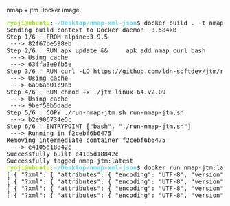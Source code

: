 nmap + jtm Docker image.

<pre><font color="#A6E22E"><b>ryoji@ubuntu</b></font>:<font color="#66D9EF"><b>~/Desktop/nmap-xml-json</b></font>$ docker build . -t nmap-jtm
Sending build context to Docker daemon  3.584kB
Step 1/6 : FROM alpine:3.9.5
 ---&gt; 82f67be598eb
Step 2/6 : RUN apk update &amp;&amp;     apk add nmap curl bash
 ---&gt; Using cache
 ---&gt; 63ffa3e9fb5e
Step 3/6 : RUN curl -LO https://github.com/ldn-softdev/jtm/raw/master/jtm-linux-64.v2.09
 ---&gt; Using cache
 ---&gt; 6a96ad01c9ab
Step 4/6 : RUN chmod +x ./jtm-linux-64.v2.09
 ---&gt; Using cache
 ---&gt; 9bef50b5dade
Step 5/6 : COPY ./run-nmap-jtm.sh run-nmap-jtm.sh
 ---&gt; b2e906734e5c
Step 6/6 : ENTRYPOINT [&quot;bash&quot;, &quot;./run-nmap-jtm.sh&quot;]
 ---&gt; Running in f2cebf6b6475
Removing intermediate container f2cebf6b6475
 ---&gt; e4105d18842c
Successfully built e4105d18842c
Successfully tagged nmap-jtm:latest
<font color="#A6E22E"><b>ryoji@ubuntu</b></font>:<font color="#66D9EF"><b>~/Desktop/nmap-xml-json</b></font>$ docker run nmap-jtm:latest
[ { &quot;?xml&quot;: { &quot;attributes&quot;: { &quot;encoding&quot;: &quot;UTF-8&quot;, &quot;version&quot;: &quot;1.0&quot; } } }, { &quot;!&quot;: &quot;DOCTYPE nmaprun&quot; }, { &quot;?xml-stylesheet&quot;: { &quot;attributes&quot;: { &quot;href&quot;: &quot;file:///usr/bin/../share/nmap/nmap.xsl&quot;, &quot;type&quot;: &quot;text/xsl&quot; } } }, { &quot;!&quot;: &quot;-- Nmap 7.70 scan initiated Sun Mar  1 03:52:45 2020 as: nmap -p 443 -oX - yahoo.co.jp --&quot; }, { &quot;nmaprun&quot;: [ { &quot;attributes&quot;: { &quot;args&quot;: &quot;nmap -p 443 -oX - yahoo.co.jp&quot;, &quot;scanner&quot;: &quot;nmap&quot;, &quot;start&quot;: &quot;1583034765&quot;, &quot;startstr&quot;: &quot;Sun Mar  1 03:52:45 2020&quot;, &quot;version&quot;: &quot;7.70&quot;, &quot;xmloutputversion&quot;: &quot;1.04&quot; } }, { &quot;scaninfo/&quot;: { &quot;attributes&quot;: { &quot;numservices&quot;: &quot;1&quot;, &quot;protocol&quot;: &quot;tcp&quot;, &quot;services&quot;: &quot;443&quot;, &quot;type&quot;: &quot;syn&quot; } } }, { &quot;verbose/&quot;: { &quot;attributes&quot;: { &quot;level&quot;: &quot;0&quot; } } }, { &quot;debugging/&quot;: { &quot;attributes&quot;: { &quot;level&quot;: &quot;0&quot; } } }, { &quot;host&quot;: [ { &quot;attributes&quot;: { &quot;endtime&quot;: &quot;1583034778&quot;, &quot;starttime&quot;: &quot;1583034766&quot; } }, { &quot;status/&quot;: { &quot;attributes&quot;: { &quot;reason&quot;: &quot;syn-ack&quot;, &quot;reason_ttl&quot;: &quot;47&quot;, &quot;state&quot;: &quot;up&quot; } } }, { &quot;address/&quot;: { &quot;attributes&quot;: { &quot;addr&quot;: &quot;183.79.135.206&quot;, &quot;addrtype&quot;: &quot;ipv4&quot; } } }, { &quot;hostnames&quot;: [ { &quot;hostname/&quot;: { &quot;attributes&quot;: { &quot;name&quot;: &quot;yahoo.co.jp&quot;, &quot;type&quot;: &quot;user&quot; } } }, { &quot;hostname/&quot;: { &quot;attributes&quot;: { &quot;name&quot;: &quot;f1.top.vip.kks.yahoo.co.jp&quot;, &quot;type&quot;: &quot;PTR&quot; } } } ] }, { &quot;ports&quot;: { &quot;port&quot;: [ { &quot;attributes&quot;: { &quot;portid&quot;: &quot;443&quot;, &quot;protocol&quot;: &quot;tcp&quot; } }, { &quot;state/&quot;: { &quot;attributes&quot;: { &quot;reason&quot;: &quot;syn-ack&quot;, &quot;reason_ttl&quot;: &quot;46&quot;, &quot;state&quot;: &quot;open&quot; } } }, { &quot;service/&quot;: { &quot;attributes&quot;: { &quot;conf&quot;: &quot;3&quot;, &quot;method&quot;: &quot;table&quot;, &quot;name&quot;: &quot;https&quot; } } } ] } }, { &quot;times/&quot;: { &quot;attributes&quot;: { &quot;rttvar&quot;: &quot;173029&quot;, &quot;srtt&quot;: &quot;229746&quot;, &quot;to&quot;: &quot;921862&quot; } } } ] }, { &quot;runstats&quot;: [ { &quot;finished/&quot;: { &quot;attributes&quot;: { &quot;elapsed&quot;: &quot;12.50&quot;, &quot;exit&quot;: &quot;success&quot;, &quot;summary&quot;: &quot;Nmap done at Sun Mar  1 03:52:58 2020; 1 IP address (1 host up) scanned in 12.50 seconds&quot;, &quot;time&quot;: &quot;1583034778&quot;, &quot;timestr&quot;: &quot;Sun Mar  1 03:52:58 2020&quot; } } }, { &quot;hosts/&quot;: { &quot;attributes&quot;: { &quot;down&quot;: &quot;0&quot;, &quot;total&quot;: &quot;1&quot;, &quot;up&quot;: &quot;1&quot; } } } ] } ] } ]
[ { &quot;?xml&quot;: { &quot;attributes&quot;: { &quot;encoding&quot;: &quot;UTF-8&quot;, &quot;version&quot;: &quot;1.0&quot; } } }, { &quot;!&quot;: &quot;DOCTYPE nmaprun&quot; }, { &quot;?xml-stylesheet&quot;: { &quot;attributes&quot;: { &quot;href&quot;: &quot;file:///usr/bin/../share/nmap/nmap.xsl&quot;, &quot;type&quot;: &quot;text/xsl&quot; } } }, { &quot;!&quot;: &quot;-- Nmap 7.70 scan initiated Sun Mar  1 03:52:58 2020 as: nmap -p 80 -oX - google.com --&quot; }, { &quot;nmaprun&quot;: [ { &quot;attributes&quot;: { &quot;args&quot;: &quot;nmap -p 80 -oX - google.com&quot;, &quot;scanner&quot;: &quot;nmap&quot;, &quot;start&quot;: &quot;1583034778&quot;, &quot;startstr&quot;: &quot;Sun Mar  1 03:52:58 2020&quot;, &quot;version&quot;: &quot;7.70&quot;, &quot;xmloutputversion&quot;: &quot;1.04&quot; } }, { &quot;scaninfo/&quot;: { &quot;attributes&quot;: { &quot;numservices&quot;: &quot;1&quot;, &quot;protocol&quot;: &quot;tcp&quot;, &quot;services&quot;: &quot;80&quot;, &quot;type&quot;: &quot;syn&quot; } } }, { &quot;verbose/&quot;: { &quot;attributes&quot;: { &quot;level&quot;: &quot;0&quot; } } }, { &quot;debugging/&quot;: { &quot;attributes&quot;: { &quot;level&quot;: &quot;0&quot; } } }, { &quot;host&quot;: [ { &quot;attributes&quot;: { &quot;endtime&quot;: &quot;1583034790&quot;, &quot;starttime&quot;: &quot;1583034778&quot; } }, { &quot;status/&quot;: { &quot;attributes&quot;: { &quot;reason&quot;: &quot;echo-reply&quot;, &quot;reason_ttl&quot;: &quot;54&quot;, &quot;state&quot;: &quot;up&quot; } } }, { &quot;address/&quot;: { &quot;attributes&quot;: { &quot;addr&quot;: &quot;216.58.211.14&quot;, &quot;addrtype&quot;: &quot;ipv4&quot; } } }, { &quot;hostnames&quot;: [ { &quot;hostname/&quot;: { &quot;attributes&quot;: { &quot;name&quot;: &quot;google.com&quot;, &quot;type&quot;: &quot;user&quot; } } }, { &quot;hostname/&quot;: { &quot;attributes&quot;: { &quot;name&quot;: &quot;arn09s20-in-f14.1e100.net&quot;, &quot;type&quot;: &quot;PTR&quot; } } } ] }, { &quot;ports&quot;: { &quot;port&quot;: [ { &quot;attributes&quot;: { &quot;portid&quot;: &quot;80&quot;, &quot;protocol&quot;: &quot;tcp&quot; } }, { &quot;state/&quot;: { &quot;attributes&quot;: { &quot;reason&quot;: &quot;syn-ack&quot;, &quot;reason_ttl&quot;: &quot;119&quot;, &quot;state&quot;: &quot;open&quot; } } }, { &quot;service/&quot;: { &quot;attributes&quot;: { &quot;conf&quot;: &quot;3&quot;, &quot;method&quot;: &quot;table&quot;, &quot;name&quot;: &quot;http&quot; } } } ] } }, { &quot;times/&quot;: { &quot;attributes&quot;: { &quot;rttvar&quot;: &quot;8334&quot;, &quot;srtt&quot;: &quot;14158&quot;, &quot;to&quot;: &quot;100000&quot; } } } ] }, { &quot;runstats&quot;: [ { &quot;finished/&quot;: { &quot;attributes&quot;: { &quot;elapsed&quot;: &quot;11.60&quot;, &quot;exit&quot;: &quot;success&quot;, &quot;summary&quot;: &quot;Nmap done at Sun Mar  1 03:53:10 2020; 1 IP address (1 host up) scanned in 11.60 seconds&quot;, &quot;time&quot;: &quot;1583034790&quot;, &quot;timestr&quot;: &quot;Sun Mar  1 03:53:10 2020&quot; } } }, { &quot;hosts/&quot;: { &quot;attributes&quot;: { &quot;down&quot;: &quot;0&quot;, &quot;total&quot;: &quot;1&quot;, &quot;up&quot;: &quot;1&quot; } } } ] } ] } ]
[ { &quot;?xml&quot;: { &quot;attributes&quot;: { &quot;encoding&quot;: &quot;UTF-8&quot;, &quot;version&quot;: &quot;1.0&quot; } } }, { &quot;!&quot;: &quot;DOCTYPE nmaprun&quot; }, { &quot;?xml-stylesheet&quot;: { &quot;attributes&quot;: { &quot;href&quot;: &quot;file:///usr/bin/../share/nmap/nmap.xsl&quot;, &quot;type&quot;: &quot;text/xsl&quot; } } }, { &quot;!&quot;: &quot;-- Nmap 7.70 scan initiated Sun Mar  1 03:53:10 2020 as: nmap -p 22 -oX - localhost --&quot; }, { &quot;nmaprun&quot;: [ { &quot;attributes&quot;: { &quot;args&quot;: &quot;nmap -p 22 -oX - localhost&quot;, &quot;scanner&quot;: &quot;nmap&quot;, &quot;start&quot;: &quot;1583034790&quot;, &quot;startstr&quot;: &quot;Sun Mar  1 03:53:10 2020&quot;, &quot;version&quot;: &quot;7.70&quot;, &quot;xmloutputversion&quot;: &quot;1.04&quot; } }, { &quot;scaninfo/&quot;: { &quot;attributes&quot;: { &quot;numservices&quot;: &quot;1&quot;, &quot;protocol&quot;: &quot;tcp&quot;, &quot;services&quot;: &quot;22&quot;, &quot;type&quot;: &quot;syn&quot; } } }, { &quot;verbose/&quot;: { &quot;attributes&quot;: { &quot;level&quot;: &quot;0&quot; } } }, { &quot;debugging/&quot;: { &quot;attributes&quot;: { &quot;level&quot;: &quot;0&quot; } } }, { &quot;host&quot;: [ { &quot;attributes&quot;: { &quot;endtime&quot;: &quot;1583034790&quot;, &quot;starttime&quot;: &quot;1583034790&quot; } }, { &quot;status/&quot;: { &quot;attributes&quot;: { &quot;reason&quot;: &quot;localhost-response&quot;, &quot;reason_ttl&quot;: &quot;0&quot;, &quot;state&quot;: &quot;up&quot; } } }, { &quot;address/&quot;: { &quot;attributes&quot;: { &quot;addr&quot;: &quot;127.0.0.1&quot;, &quot;addrtype&quot;: &quot;ipv4&quot; } } }, { &quot;hostnames&quot;: [ { &quot;hostname/&quot;: { &quot;attributes&quot;: { &quot;name&quot;: &quot;localhost&quot;, &quot;type&quot;: &quot;user&quot; } } }, { &quot;hostname/&quot;: { &quot;attributes&quot;: { &quot;name&quot;: &quot;localhost&quot;, &quot;type&quot;: &quot;PTR&quot; } } } ] }, { &quot;ports&quot;: { &quot;port&quot;: [ { &quot;attributes&quot;: { &quot;portid&quot;: &quot;22&quot;, &quot;protocol&quot;: &quot;tcp&quot; } }, { &quot;state/&quot;: { &quot;attributes&quot;: { &quot;reason&quot;: &quot;reset&quot;, &quot;reason_ttl&quot;: &quot;64&quot;, &quot;state&quot;: &quot;closed&quot; } } }, { &quot;service/&quot;: { &quot;attributes&quot;: { &quot;conf&quot;: &quot;3&quot;, &quot;method&quot;: &quot;table&quot;, &quot;name&quot;: &quot;ssh&quot; } } } ] } }, { &quot;times/&quot;: { &quot;attributes&quot;: { &quot;rttvar&quot;: &quot;5000&quot;, &quot;srtt&quot;: &quot;61&quot;, &quot;to&quot;: &quot;100000&quot; } } } ] }, { &quot;runstats&quot;: [ { &quot;finished/&quot;: { &quot;attributes&quot;: { &quot;elapsed&quot;: &quot;0.30&quot;, &quot;exit&quot;: &quot;success&quot;, &quot;summary&quot;: &quot;Nmap done at Sun Mar  1 03:53:10 2020; 1 IP address (1 host up) scanned in 0.30 seconds&quot;, &quot;time&quot;: &quot;1583034790&quot;, &quot;timestr&quot;: &quot;Sun Mar  1 03:53:10 2020&quot; } } }, { &quot;hosts/&quot;: { &quot;attributes&quot;: { &quot;down&quot;: &quot;0&quot;, &quot;total&quot;: &quot;1&quot;, &quot;up&quot;: &quot;1&quot; } } } ] } ] } ]
[ { &quot;?xml&quot;: { &quot;attributes&quot;: { &quot;encoding&quot;: &quot;UTF-8&quot;, &quot;version&quot;: &quot;1.0&quot; } } }, { &quot;!&quot;: &quot;DOCTYPE nmaprun&quot; }, { &quot;?xml-stylesheet&quot;: { &quot;attributes&quot;: { &quot;href&quot;: &quot;file:///usr/bin/../share/nmap/nmap.xsl&quot;, &quot;type&quot;: &quot;text/xsl&quot; } } }, { &quot;!&quot;: &quot;-- Nmap 7.70 scan initiated Sun Mar  1 03:53:10 2020 as: nmap -p 443 -oX - google.com --&quot; }, { &quot;nmaprun&quot;: [ { &quot;attributes&quot;: { &quot;args&quot;: &quot;nmap -p 443 -oX - google.com&quot;, &quot;scanner&quot;: &quot;nmap&quot;, &quot;start&quot;: &quot;1583034790&quot;, &quot;startstr&quot;: &quot;Sun Mar  1 03:53:10 2020&quot;, &quot;version&quot;: &quot;7.70&quot;, &quot;xmloutputversion&quot;: &quot;1.04&quot; } }, { &quot;scaninfo/&quot;: { &quot;attributes&quot;: { &quot;numservices&quot;: &quot;1&quot;, &quot;protocol&quot;: &quot;tcp&quot;, &quot;services&quot;: &quot;443&quot;, &quot;type&quot;: &quot;syn&quot; } } }, { &quot;verbose/&quot;: { &quot;attributes&quot;: { &quot;level&quot;: &quot;0&quot; } } }, { &quot;debugging/&quot;: { &quot;attributes&quot;: { &quot;level&quot;: &quot;0&quot; } } }, { &quot;host&quot;: [ { &quot;attributes&quot;: { &quot;endtime&quot;: &quot;1583034801&quot;, &quot;starttime&quot;: &quot;1583034790&quot; } }, { &quot;status/&quot;: { &quot;attributes&quot;: { &quot;reason&quot;: &quot;syn-ack&quot;, &quot;reason_ttl&quot;: &quot;120&quot;, &quot;state&quot;: &quot;up&quot; } } }, { &quot;address/&quot;: { &quot;attributes&quot;: { &quot;addr&quot;: &quot;216.58.211.14&quot;, &quot;addrtype&quot;: &quot;ipv4&quot; } } }, { &quot;hostnames&quot;: [ { &quot;hostname/&quot;: { &quot;attributes&quot;: { &quot;name&quot;: &quot;google.com&quot;, &quot;type&quot;: &quot;user&quot; } } }, { &quot;hostname/&quot;: { &quot;attributes&quot;: { &quot;name&quot;: &quot;muc03s13-in-f14.1e100.net&quot;, &quot;type&quot;: &quot;PTR&quot; } } } ] }, { &quot;ports&quot;: { &quot;port&quot;: [ { &quot;attributes&quot;: { &quot;portid&quot;: &quot;443&quot;, &quot;protocol&quot;: &quot;tcp&quot; } }, { &quot;state/&quot;: { &quot;attributes&quot;: { &quot;reason&quot;: &quot;syn-ack&quot;, &quot;reason_ttl&quot;: &quot;120&quot;, &quot;state&quot;: &quot;open&quot; } } }, { &quot;service/&quot;: { &quot;attributes&quot;: { &quot;conf&quot;: &quot;3&quot;, &quot;method&quot;: &quot;table&quot;, &quot;name&quot;: &quot;https&quot; } } } ] } }, { &quot;times/&quot;: { &quot;attributes&quot;: { &quot;rttvar&quot;: &quot;14629&quot;, &quot;srtt&quot;: &quot;19830&quot;, &quot;to&quot;: &quot;100000&quot; } } } ] }, { &quot;runstats&quot;: [ { &quot;finished/&quot;: { &quot;attributes&quot;: { &quot;elapsed&quot;: &quot;11.60&quot;, &quot;exit&quot;: &quot;success&quot;, &quot;summary&quot;: &quot;Nmap done at Sun Mar  1 03:53:21 2020; 1 IP address (1 host up) scanned in 11.60 seconds&quot;, &quot;time&quot;: &quot;1583034801&quot;, &quot;timestr&quot;: &quot;Sun Mar  1 03:53:21 2020&quot; } } }, { &quot;hosts/&quot;: { &quot;attributes&quot;: { &quot;down&quot;: &quot;0&quot;, &quot;total&quot;: &quot;1&quot;, &quot;up&quot;: &quot;1&quot; } } } ] } ] } ]
</pre>

